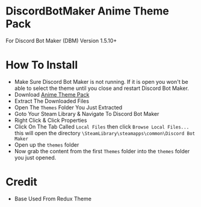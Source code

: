 # DiscordBotMaker Anime Theme Pack
For Discord Bot Maker (DBM) Version 1.5.10+

# How To Install
- Make Sure Discord Bot Maker is not running. If it is open you won't be able to select the theme until you close and restart Discord Bot Maker.
- Download [Anime Theme Pack](https://github.com/SenkaWolf/DiscordBotMaker_Anime-Theme-Pack/releases/latest)
- Extract The Downloaded Files
- Open The `Themes` Folder You Just Extracted
- Goto Your Steam Library & Navigate To Discord Bot Maker
- Right Click & Click Properties
- Click On The Tab Called `Local Files` then click `Browse Local Files...` this will open the directory `\SteamLibrary\steamapps\common\Discord Bot Maker`
- Open up the `themes` folder
- Now grab the content from the first `Themes` folder into the `themes` folder you just opened.

# Credit
- Base Used From Redux Theme